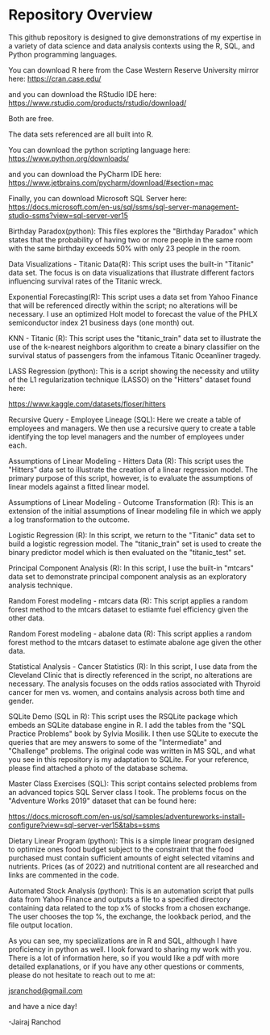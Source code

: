 # Repository Overview
This github repository is designed to give demonstrations of my expertise in a variety of data science and data analysis contexts using the R, SQL, and Python programming languages.

You can download R here from the Case Western Reserve University mirror here:
https://cran.case.edu/

and you can download the RStudio IDE here:
https://www.rstudio.com/products/rstudio/download/

Both are free.

The data sets referenced are all built into R.

You can download the python scripting language here:
https://www.python.org/downloads/

and you can download the PyCharm IDE here:
https://www.jetbrains.com/pycharm/download/#section=mac

Finally, you can download Microsoft SQL Server here:
https://docs.microsoft.com/en-us/sql/ssms/sql-server-management-studio-ssms?view=sql-server-ver15


Birthday Paradox(python):
This files explores the "Birthday Paradox" which states that the probability of having two or more people in the same room with the same birthday exceeds 50% with only 23 people in the room.

Data Visualizations - Titanic Data(R): 
This script uses the built-in "Titanic" data set.  The focus is on data visualizations that illustrate different factors influencing survival rates of the Titanic wreck.

Exponential Forecasting(R):
This script uses a data set from Yahoo Finance that will be referenced directly within the script; no alterations will be necessary.  I use an optimized Holt model to forecast the value of the PHLX semiconductor index 21 business days (one month) out.

KNN - Titanic (R):
This script uses the "titanic_train" data set to illustrate the use of the k-nearest neighbors algorithm to create a binary classifier on the survival status of passengers from the infamous Titanic Oceanliner tragedy.

LASS Regression (python):
This is a script showing the necessity and utility of the L1 regularization technique (LASSO) on the "Hitters" dataset found here:

https://www.kaggle.com/datasets/floser/hitters

Recursive Query - Employee Lineage (SQL):
Here we create a table of employees and managers.  We then use a recursive query to create a table identifying the top level managers and the number of employees under each.

Assumptions of Linear Modeling - Hitters Data (R): 
This script uses the "Hitters" data set to illustrate the creation of a linear regression model. The primary purpose of this script, however, is to evaluate the assumptions of linear models against a fitted linear model.

Assumptions of Linear Modeling - Outcome Transformation (R):
This is an extension of the initial assumptions of linear modeling file in which we apply a log transformation to the outcome.

Logistic Regression (R):
In this script, we return to the "Titanic" data set to build a logistic regression model.  The "titanic_train" set is used to create the binary predictor model which is then evaluated on the "titanic_test" set.

Principal Component Analysis (R):
In this script, I use the built-in "mtcars" data set to demonstrate principal component analysis as an exploratory analysis technique.

Random Forest modeling - mtcars data (R):
This script applies a random forest method to the mtcars dataset to estiamte fuel efficiency given the other data.

Random Forest modeling - abalone data (R): 
This script applies a random forest method to the mtcars dataset to estimate abalone age given the other data.

Statistical Analysis - Cancer Statistics (R): 
In this script, I use data from the Cleveland Clinic that is directly referenced in the script, no alterations are necessary.  The analysis focuses on the odds ratios associated with Thyroid cancer for men vs. women, and contains analysis across both time and gender.

SQLite Demo (SQL in R):
This script uses the RSQLite package which embeds an SQLite database engine in R.  I add the tables from the "SQL Practice Problems" book by Sylvia Mosilik.  I then use SQLite to execute the queries that are mey answers to some of the "Intermediate" and "Challenge" problems.  The original code was written in MS SQL, and what you see in this repository is my adaptation to SQLite.  For your reference, please find attached a photo of the database schema.

Master Class Exercises (SQL):
This script contains selected problems from an advanced topics SQL Server class I took.  The problems focus on the "Adventure Works 2019" dataset that can be found here:

https://docs.microsoft.com/en-us/sql/samples/adventureworks-install-configure?view=sql-server-ver15&tabs=ssms

Dietary Linear Program (python):
This is a simple linear program designed to optimize ones food budget subject to the constraint that the food purchased must contain sufficient amounts of eight selected vitamins and nutrients.  Prices (as of 2022) and nutritional content are all researched and links are commented in the code.

Automated Stock Analysis (python):
This is an automation script that pulls data from Yahoo Finance and outputs a file to a specified directory containing data related to the top x% of stocks from a chosen exchange.  The user chooses the top %, the exchange, the lookback period, and the file output location.

As you can see, my specializations are in R and SQL, although I have proficiency in python as well.
I look forward to sharing my work with you. There is a lot of information here, so if you would like a pdf with more detailed explanations, or if you have any other questions or comments, please do not hesitate to reach out to me at:

jsranchod@gmail.com

and have a nice day!

-Jairaj Ranchod
